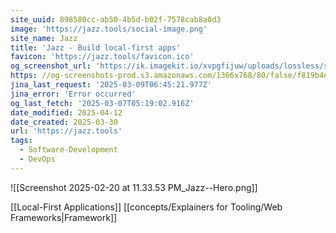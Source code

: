 ```yaml
---
site_uuid: 898580cc-ab50-4b5d-b02f-7578cab8a0d3
image: 'https://jazz.tools/social-image.png'
site_name: Jazz
title: 'Jazz - Build local-first apps'
favicon: 'https://jazz.tools/favicon.ico'
og_screenshot_url: 'https://ik.imagekit.io/xvpgfijuw/uploads/lossless/screenshots/20250605_Jazz_og_screenshot.jpeg'
https: //og-screenshots-prod.s3.amazonaws.com/1366x768/80/false/f819b4e701a2dc494be75f972972c0057931844a646b33467a69ea98f9c4f435.jpeg
jina_last_request: '2025-03-09T06:45:21.977Z'
jina_error: 'Error occurred'
og_last_fetch: '2025-03-07T05:19:02.916Z'
date_modified: 2025-04-12
date_created: 2025-03-30
url: 'https://jazz.tools'
tags:
  - Software-Development
  - DevOps
---
```


![[Screenshot 2025-02-20 at 11.33.53 PM_Jazz--Hero.png]]

[[Local-First Applications]]
[[concepts/Explainers for Tooling/Web Frameworks|Framework]]